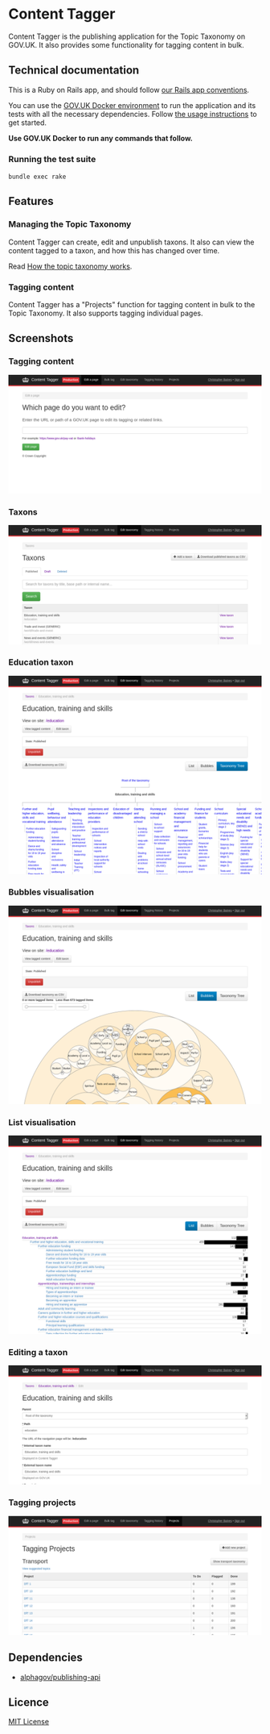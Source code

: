 # Content Tagger

Content Tagger is the publishing application for the Topic Taxonomy on
GOV.UK. It also provides some functionality for tagging content in
bulk.

## Technical documentation

This is a Ruby on Rails app, and should follow [our Rails app conventions](https://docs.publishing.service.gov.uk/manual/conventions-for-rails-applications.html).

You can use the [GOV.UK Docker environment](https://github.com/alphagov/govuk-docker) to run the application and its tests with all the necessary dependencies. Follow [the usage instructions](https://github.com/alphagov/govuk-docker#usage) to get started.

**Use GOV.UK Docker to run any commands that follow.**

### Running the test suite

```
bundle exec rake
```

## Features

### Managing the Topic Taxonomy

Content Tagger can create, edit and unpublish taxons. It also can view
the content tagged to a taxon, and how this has changed over time.

Read [How the topic taxonomy works](https://docs.publishing.service.gov.uk/manual/taxonomy.html).

### Tagging content

Content Tagger has a "Projects" function for tagging content in bulk
to the Topic Taxonomy. It also supports tagging individual pages.

## Screenshots

### Tagging content

![Tagging content](docs/screenshots/taggings.png)

### Taxons

![Taxons](docs/screenshots/taxons.png)

### Education taxon

![Education taxon](docs/screenshots/education-taxon.png)

### Bubbles visualisation

![Bubbles visualisation](docs/screenshots/education-taxon-bubbles.png)

### List visualisation

![List visualisation](docs/screenshots/education-taxon-list.png)

### Editing a taxon

![Editing a taxon](docs/screenshots/education-taxon-edit.png)

### Tagging projects

![Tagging projects](docs/screenshots/projects.png)

## Dependencies

- [alphagov/publishing-api](https://github.com/alphagov/publishing-api)

## Licence

[MIT License](LICENCE)
